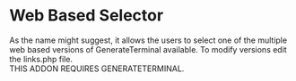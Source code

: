 # Web Based Selector
As the name might suggest, it allows the users to select one of the multiple web based versions of GenerateTerminal available.
To modify versions edit the links.php file.
<br>
THIS ADDON REQUIRES GENERATETERMINAL.
